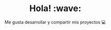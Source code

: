 <h1 align='center'> Hola! :wave:</h1>
<p align='center'>Me gusta desarrollar y compartir mis proyectos 💻</p>
